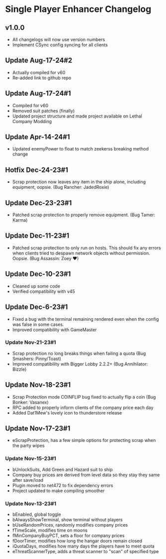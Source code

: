 # Single Player Enhancer Changelog

## v1.0.0

* All changelogs will now use version numbers
* Implement CSync config syncing for all clients

## Update Aug-17-24#2

* Actually compiled for v60
* Re-added link to github repo

## Update Aug-17-24#1

* Compiled for v60
* Removed suit patches (finally)
* Updated project structure and made project available on Lethal Company Modding

## Update Apr-14-24#1

* Updated enemyPower to float to match zeekerss breaking method change

## Hotfix Dec-24-23#1

* Scrap protection now leaves any item in the ship alone, including equipment, oopsie. (Bug Rancher: JadedRoxie)

## Update Dec-23-23#1

* Patched scrap protection to properly remove equipment. (Bug Tamer: Karma)

## Update Dec-11-23#1

* Patched scrap protection to only run on hosts. This should fix any errors when clients tried to despawn network objects without permission. Oopsie. (Bug Assassin: Zoey ♥)

## Update Dec-10-23#1

* Cleaned up some code
* Verified compatibility with v45

## Update Dec-6-23#1

* Fixed a bug with the terminal remaining rendered even when the config was false in some cases.
* Improved compatibility with GameMaster

### Update Nov-21-23#1

* Scrap protection no long breaks things when failing a quota (Bug Smashers: Pinny/Toast)
* Improved compatibility with Bigger Lobby 2.2.2+ (Bug Annihilator: Bizzle)

## Update Nov-18-23#1

* Scrap Protection mode COINFLIP bug fixed to actually flip a coin (Bug Bonker: Vasanex)
* RPC added to properly inform clients of the company price each day
* Added Dat1Mew's lovely icon to thunderstore release

## Update Nov-17-23#1

* eScrapProtection, has a few simple options for protecting scrap when the party wipes

### Update Nov-15-23#1

* bUnlockSuits, Add Green and Hazard suit to ship
* Company buy prices are derived from level data so they stay they same after save/load
* Plugin moved to net472 to fix dependency errors
* Project updated to make compiling smoother

### Update Nov-13-23#1

* bEnabled, global toggle
* bAlwaysShowTerminal, show terminal without players
* bUseRandomPrices, randomly modifies company prices
* fTimeScale, modifies time on moons
* fMinCompanyBuyPCT, sets a floor for company prices
* fDoorTimer, modifies how long the hangar doors remain closed
* iQuotaDays, modifies how many days the players have to meet quota
* eThreatScannerType, adds a threat scanner to "scan" of specified type
